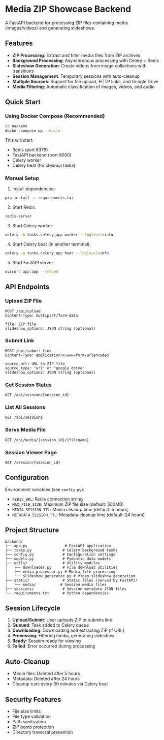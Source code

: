 # Media ZIP Showcase Backend

A FastAPI backend for processing ZIP files containing media (images/videos) and generating slideshows.

## Features

- **ZIP Processing**: Extract and filter media files from ZIP archives
- **Background Processing**: Asynchronous processing with Celery + Redis
- **Slideshow Generation**: Create videos from image collections with transitions
- **Session Management**: Temporary sessions with auto-cleanup
- **Multiple Sources**: Support for file upload, HTTP links, and Google Drive
- **Media Filtering**: Automatic classification of images, videos, and audio

## Quick Start

### Using Docker Compose (Recommended)

```bash
cd backend
docker-compose up --build
```

This will start:
- Redis (port 6379)
- FastAPI backend (port 8000)
- Celery worker
- Celery beat (for cleanup tasks)

### Manual Setup

1. Install dependencies:
```bash
pip install -r requirements.txt
```

2. Start Redis:
```bash
redis-server
```

3. Start Celery worker:
```bash
celery -A tasks.celery_app worker --loglevel=info
```

4. Start Celery beat (in another terminal):
```bash
celery -A tasks.celery_app beat --loglevel=info
```

5. Start FastAPI server:
```bash
uvicorn app:app --reload
```

## API Endpoints

### Upload ZIP File
```
POST /api/upload
Content-Type: multipart/form-data

file: ZIP file
slideshow_options: JSON string (optional)
```

### Submit Link
```
POST /api/submit_link
Content-Type: application/x-www-form-urlencoded

source_url: URL to ZIP file
source_type: "url" or "google_drive"
slideshow_options: JSON string (optional)
```

### Get Session Status
```
GET /api/session/{session_id}
```

### List All Sessions
```
GET /api/sessions
```

### Serve Media File
```
GET /api/media/{session_id}/{filename}
```

### Session Viewer Page
```
GET /session/{session_id}
```

## Configuration

Environment variables (see `config.py`):
- `REDIS_URL`: Redis connection string
- `MAX_FILE_SIZE`: Maximum ZIP file size (default: 500MB)
- `MEDIA_SESSION_TTL`: Media cleanup time (default: 5 hours)
- `METADATA_SESSION_TTL`: Metadata cleanup time (default: 24 hours)

## Project Structure

```
backend/
├── app.py                 # FastAPI application
├── tasks.py              # Celery background tasks
├── config.py             # Configuration settings
├── models.py             # Pydantic data models
├── utils/                # Utility modules
│   ├── downloader.py     # File download utilities
│   ├── media_processor.py # Media file processing
│   └── slideshow_generator.py # Video slideshow generation
├── static/               # Static files (served by FastAPI)
│   └── media/           # Session media files
├── sessions/             # Session metadata JSON files
└── requirements.txt      # Python dependencies
```

## Session Lifecycle

1. **Upload/Submit**: User uploads ZIP or submits link
2. **Queued**: Task added to Celery queue
3. **Downloading**: Downloading and extracting ZIP (if URL)
4. **Processing**: Filtering media, generating slideshow
5. **Ready**: Session ready for viewing
6. **Failed**: Error occurred during processing

## Auto-Cleanup

- Media files: Deleted after 5 hours
- Metadata: Deleted after 24 hours
- Cleanup runs every 30 minutes via Celery beat

## Security Features

- File size limits
- File type validation
- Path sanitization
- ZIP bomb protection
- Directory traversal prevention 